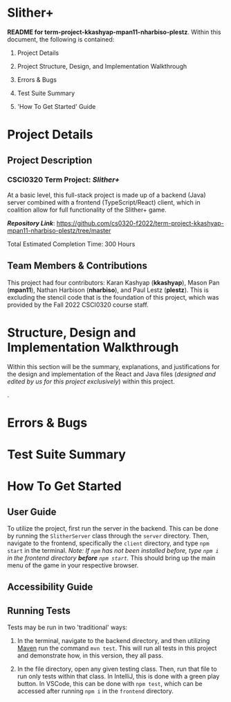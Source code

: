 # Slither+

**README for term-project-kkashyap-mpan11-nharbiso-plestz**. Within this document, the following is contained:

1. Project Details

2. Project Structure, Design, and Implementation Walkthrough

3. Errors & Bugs

4. Test Suite Summary

5. 'How To Get Started' Guide

# Project Details

  

## Project Description

  

### CSCI0320 Term Project: *Slither+*

At a basic level, this full-stack project is made up of a backend (Java) server combined with a frontend (TypeScript/React) client, which in coalition allow for full functionality of the Slither+ game.

***Repository Link***: https://github.com/cs0320-f2022/term-project-kkashyap-mpan11-nharbiso-plestz/tree/master

Total Estimated Completion Time: 300 Hours

## Team Members & Contributions

This project had four contributors: Karan Kashyap (**kkashyap**), Mason Pan (**mpan11**), Nathan Harbison (**nharbiso**), and Paul Lestz (**plestz**). This is excluding the stencil code that is the foundation of this project, which was provided by the Fall 2022 CSCI0320 course staff.

# Structure, Design and Implementation Walkthrough

Within this section will be the summary, explanations, and justifications for the design and implementation of the React and Java files (*designed and edited by us for this project exclusively*) within this project.

.

# Errors & Bugs


# Test Suite Summary


# How To Get Started

## User Guide

To utilize the project, first run the server in the backend. This can be done by running the `SlitherServer` class through the `server` directory. Then, navigate to the frontend, specifically the `client` directory, and type `npm start` in the terminal. *Note: If `npm` has not been installed before, type `npm i` in the frontend directory ***before*** `npm start`.* This should bring up the main menu of the game in your respective browser.

## Accessibility Guide



## Running Tests

Tests may be run in two 'traditional' ways:

1. In the terminal, navigate to the backend directory, and then utilizing [Maven](https://maven.apache.org/) run the command `mvn test`. This will run all tests in this project and demonstrate how, in this version, they all pass.

2. In the file directory, open any given testing class. Then, run that file to run only tests within that class. In IntelliJ, this is done with a green play button. In VSCode, this can be done with `npm test`, which can be accessed after running `npm i` in the `frontend` directory.
